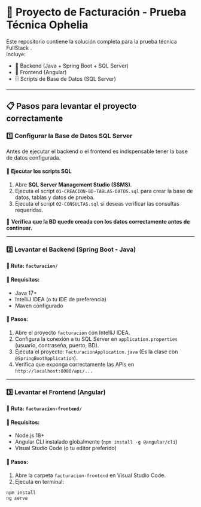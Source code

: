 # 💼 Proyecto de Facturación - Prueba Técnica Ophelia

Este repositorio contiene la solución completa para la prueba técnica FullStack .  
Incluye:

- 📂 Backend (Java + Spring Boot + SQL Server)
- 📂 Frontend (Angular)
- 🗄️ Scripts de Base de Datos (SQL Server)

---

## 📋 Pasos para levantar el proyecto correctamente

### 1️⃣ Configurar la Base de Datos SQL Server

Antes de ejecutar el backend o el frontend es indispensable tener la base de datos configurada.

#### 📄 Ejecutar los scripts SQL
1. Abre **SQL Server Management Studio (SSMS)**.
2. Ejecuta el script `01-CREACION-BD-TABLAS-DATOS.sql` para crear la base de datos, tablas y datos de prueba.
3. Ejecuta el script `02-CONSULTAS.sql` si deseas verificar las consultas requeridas.

🔔 **Verifica que la BD quede creada con los datos correctamente antes de continuar.**

---

### 2️⃣ Levantar el Backend (Spring Boot - Java)

#### 📂 Ruta: `facturacion/`

#### 🔨 Requisitos:
- Java 17+
- IntelliJ IDEA (o tu IDE de preferencia)
- Maven configurado

#### 🚀 Pasos:
1. Abre el proyecto `facturacion` con IntelliJ IDEA.
2. Configura la conexión a tu SQL Server en `application.properties` (usuario, contraseña, puerto, BD).
3. Ejecuta el proyecto: `FacturacionApplication.java` (Es la clase con `@SpringBootApplication`).
4. Verifica que exponga correctamente las APIs en `http://localhost:8080/api/...`

---

### 3️⃣ Levantar el Frontend (Angular)

#### 📂 Ruta: `facturacion-frontend/`

#### 🔨 Requisitos:
- Node.js 18+
- Angular CLI instalado globalmente (`npm install -g @angular/cli`)
- Visual Studio Code (o tu editor preferido)

#### 🚀 Pasos:
1. Abre la carpeta `facturacion-frontend` en Visual Studio Code.
2. Ejecuta en terminal:
```bash
npm install
ng serve
